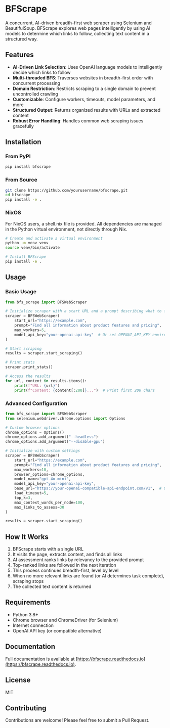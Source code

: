 # BFScrape

A concurrent, AI-driven breadth-first web scraper using Selenium and BeautifulSoup. BFScrape explores web pages intelligently by using AI models to determine which links to follow, collecting text content in a structured way.

## Features

- **AI-Driven Link Selection**: Uses OpenAI language models to intelligently decide which links to follow
- **Multi-threaded BFS**: Traverses websites in breadth-first order with concurrent processing
- **Domain Restriction**: Restricts scraping to a single domain to prevent uncontrolled crawling
- **Customizable**: Configure workers, timeouts, model parameters, and more
- **Structured Output**: Returns organized results with URLs and extracted content
- **Robust Error Handling**: Handles common web scraping issues gracefully

## Installation

### From PyPI

```bash
pip install bfscrape
```

### From Source

```bash
git clone https://github.com/yourusername/bfscrape.git
cd bfscrape
pip install -e .
```

### NixOS

For NixOS users, a shell.nix file is provided. All dependencies are managed in the Python virtual environment, not directly through Nix.

```bash
# Create and activate a virtual environment
python -m venv venv
source venv/bin/activate

# Install BFScrape
pip install -e .
```

## Usage

### Basic Usage

```python
from bfs_scrape import BFSWebScraper

# Initialize scraper with a start URL and a prompt describing what to find
scraper = BFSWebScraper(
    start_url="https://example.com",
    prompt="Find all information about product features and pricing",
    max_workers=5,
    model_api_key="your-openai-api-key"  # Or set OPENAI_API_KEY environment variable
)

# Start scraping
results = scraper.start_scraping()

# Print stats
scraper.print_stats()

# Access the results
for url, content in results.items():
    print(f"URL: {url}")
    print(f"Content: {content[:200]}...")  # Print first 200 chars
```

### Advanced Configuration

```python
from bfs_scrape import BFSWebScraper
from selenium.webdriver.chrome.options import Options

# Custom browser options
chrome_options = Options()
chrome_options.add_argument("--headless")
chrome_options.add_argument("--disable-gpu")

# Initialize with custom settings
scraper = BFSWebScraper(
    start_url="https://example.com",
    prompt="Find all information about product features and pricing",
    max_workers=10,
    browser_options=chrome_options,
    model_name="gpt-4o-mini",
    model_api_key="your-openai-api-key",
    base_url="https://your-openai-compatible-api-endpoint.com/v1",  # Optional, for custom endpoints
    load_timeout=5,
    top_k=3,
    max_context_words_per_node=100,
    max_links_to_assess=30
)

results = scraper.start_scraping()
```

## How It Works

1. BFScrape starts with a single URL
2. It visits the page, extracts content, and finds all links
3. AI assessment ranks links by relevancy to the provided prompt
4. Top-ranked links are followed in the next iteration
5. This process continues breadth-first, level by level
6. When no more relevant links are found (or AI determines task complete), scraping stops
7. The collected text content is returned

## Requirements

- Python 3.8+
- Chrome browser and ChromeDriver (for Selenium)
- Internet connection
- OpenAI API key (or compatible alternative)

## Documentation

Full documentation is available at [https://bfscrape.readthedocs.io](https://bfscrape.readthedocs.io).

## License

MIT

## Contributing

Contributions are welcome! Please feel free to submit a Pull Request. 